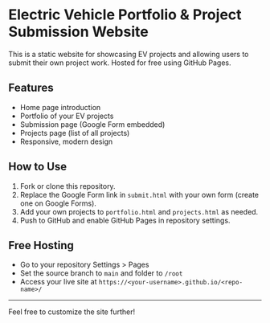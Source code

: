 # Electric Vehicle Portfolio & Project Submission Website

This is a static website for showcasing EV projects and allowing users to submit their own project work. Hosted for free using GitHub Pages.

## Features
- Home page introduction
- Portfolio of your EV projects
- Submission page (Google Form embedded)
- Projects page (list of all projects)
- Responsive, modern design

## How to Use
1. Fork or clone this repository.
2. Replace the Google Form link in `submit.html` with your own form (create one on Google Forms).
3. Add your own projects to `portfolio.html` and `projects.html` as needed.
4. Push to GitHub and enable GitHub Pages in repository settings.

## Free Hosting
- Go to your repository Settings > Pages
- Set the source branch to `main` and folder to `/root`
- Access your live site at `https://<your-username>.github.io/<repo-name>/`

---
Feel free to customize the site further!

